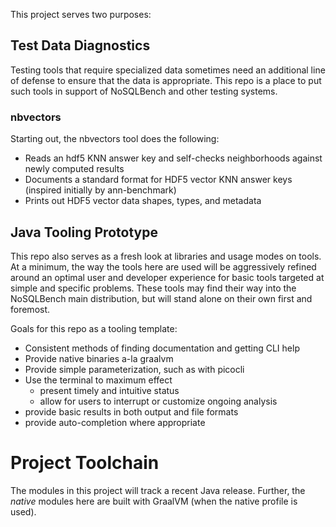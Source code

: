 This project serves two purposes:

## Test Data Diagnostics

Testing tools that require specialized data sometimes need an additional line of defense to ensure
that the data is appropriate. This repo is a place to put such tools in support of NoSQLBench and
other testing systems.

### nbvectors

Starting out, the nbvectors tool does the following:

* Reads an hdf5 KNN answer key and self-checks neighborhoods against newly computed results
* Documents a standard format for HDF5 vector KNN answer keys (inspired initially by ann-benchmark)
* Prints out HDF5 vector data shapes, types, and metadata

## Java Tooling Prototype

This repo also serves as a fresh look at libraries and usage modes on tools. At a minimum, the way
the tools here are used will be aggressively refined around an optimal user and developer experience
for basic tools targeted at simple and specific problems. These tools may find their way into the
NoSQLBench main distribution, but will stand alone on their own first and foremost.

Goals for this repo as a tooling template:

* Consistent methods of finding documentation and getting CLI help
* Provide native binaries a-la graalvm
* Provide simple parameterization, such as with picocli
* Use the terminal to maximum effect
  * present timely and intuitive status
  * allow for users to interrupt or customize ongoing analysis
* provide basic results in both output and file formats
* provide auto-completion where appropriate

# Project Toolchain

The modules in this project will track a recent Java release. Further, the _native_ modules here are
built with GraalVM (when the native profile is used).